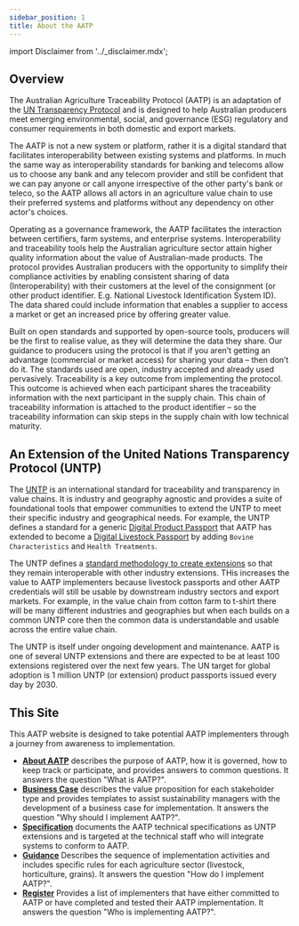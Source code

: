 ```yaml
---
sidebar_position: 1
title: About the AATP
---
```


import Disclaimer from '../\_disclaimer.mdx';

<Disclaimer />

## Overview

The Australian Agriculture Traceability Protocol (AATP) is an adaptation of the [UN Transparency Protocol](https://uncefact.github.io/spec-untp/) and is designed to help Australian producers meet emerging environmental, social, and governance (ESG) regulatory and consumer requirements in both domestic and export markets. 

The AATP is not a new system or platform, rather it is a digital standard that facilitates interoperability between existing systems and platforms. In much the same way as interoperability standards for banking and telecoms allow us to choose any bank and any telecom provider and still be confident that we can pay anyone or call anyone irrespective of the other party's bank or teleco, so the AATP allows all actors in an agriculture value chain to use their preferred systems and platforms without any dependency on other actor's choices.  

Operating as a governance framework, the AATP facilitates the interaction between certifiers, farm systems, and enterprise systems. Interoperability and traceability tools help the Australian agriculture sector attain higher quality information about the value of Australian-made products. The protocol provides Australian producers with the opportunity to simplify their compliance activities by enabling consistent sharing of data (Interoperability) with their customers at the level of the consignment (or other product identifier. E.g. National Livestock Identification System ID). The data shared could include information that enables a supplier to access a market or get an increased price by offering greater value.

Built on open standards and supported by open-source tools, producers will be the first to realise value, as they will determine the data they share. Our guidance to producers using the protocol is that if you aren’t getting an advantage (commercial or market access) for sharing your data – then don’t do it. The standards used are open, industry accepted and already used pervasively. Traceability is a key outcome from implementing the protocol. This outcome is achieved when each participant shares the traceability information with the next participant in the supply chain. This chain of traceability information is attached to the product identifier – so the traceability information can skip steps in the supply chain with low technical maturity.

## An Extension of the United Nations Transparency Protocol (UNTP)

The [UNTP](https://uncefact.github.io/spec-untp/) is an international standard for traceability and transparency in value chains. It is industry and geography agnostic and provides a suite of foundational tools that empower communities to extend the UNTP to meet their specific industry and geographical needs. For example, the UNTP defines a standard for a generic [Digital Product Passport](https://uncefact.github.io/spec-untp/docs/specification/DigitalProductPassport) that AATP has extended to become a [Digital Livestock Passport](../specification/DigitalProductPassport.md) by adding `Bovine Characteristics` and `Health Treatments`.

The UNTP defines a [standard methodology to create extensions](https://uncefact.github.io/spec-untp/docs/extensions/ExtensionsMethodology) so that they remain interoperable with other industry extensions. THis increases the value to AATP implementers because livestock passports and other AATP credentials will still be usable by downstream industry sectors and export markets. For example, in the value chain from cotton farm to t-shirt there will be many different industries and geographies but when each builds on a common UNTP core then the common data is understandable and usable across the entire value chain. 

The UNTP is itself under ongoing development and maintenance. AATP is one of several UNTP extensions and there are expected to be at least 100 extensions registered over the next few years. The UN target for global adoption is 1 million UNTP (or extension) product passports issued every day by 2030. 

## This Site

This AATP website is designed to take potential AATP implementers through a journey from awareness to implementation.

* **[About AATP](index.md)** describes the purpose of AATP, how it is governed, how to keep track or participate, and provides answers to common questions. It answers the question "What is AATP?".
* **[Business Case](../business-case)** describes the value proposition for each stakeholder type and provides templates to assist sustainability managers with the development of a business case for implementation. It answers the question "Why should I implement AATP?".
* **[Specification](../specification)** documents the AATP technical specifications as UNTP extensions and is targeted at the technical staff who will integrate systems to conform to AATP. 
* **[Guidance](../guidance)** Describes the sequence of implementation activities and includes specific rules for each agriculture sector (livestock, horticulture, grains). It answers the question "How do I implement AATP?".
* **[Register](../register)** Provides a list of implementers that have either committed to AATP or have completed and tested their AATP implementation.  It answers the question "Who is implementing AATP?".





